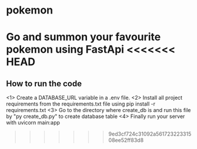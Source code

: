 # pokemon
Go and summon your favourite pokemon using FastApi
<<<<<<< HEAD
=======

How to run the code
-------------------
<1> Create a DATABASE_URL variable in a .env file.
<2> Install all project requirements from the requirements.txt file using pip install -r requirements.txt
<3> Go to the directory where create_db is and run this file by "py create_db.py" to create database table
<4> Finally run your server with uvicorn main:app
>>>>>>> 9ed3cf724c31092a56172322331508ee52ff83d8
